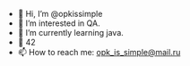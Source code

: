 - 👋 Hi, I’m @opkissimple
- 👀 I’m interested in QA.
- 🌱 I’m currently learning java.
- 💞️ 42
- 📫 How to reach me: opk_is_simple@mail.ru

<!---
opkissimple/opkissimple is a ✨ special ✨ repository because its `README.md` (this file) appears on your GitHub profile.
You can click the Preview link to take a look at your changes.
--->
